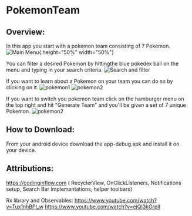 # PokemonTeam

## Overview:

In this app you start with a pokemon team consisting of 7 Pokemon. 
![Main Menu](https://github.com/RanVaknin/PokemonTeam/blob/master/mainscreen.png){:height="50%" width="50%"}

You can filter a desired Pokemon by hittingthe blue pokedex ball on the menu and typing in your search criteria.
![Search and filter](https://github.com/RanVaknin/PokemonTeam/blob/master/searchbar.png)

If you want to learn about a Pokemon on your team you can do so by clicking on it.
![pokemon1](https://github.com/RanVaknin/PokemonTeam/blob/master/individualpokemon1.png)
![pokemon2](https://github.com/RanVaknin/PokemonTeam/blob/master/individualpokemon2.png)

If you want to switch you pokemon team click on the hamburger menu on the top right and hit "Generate Team" and you'll be given a set of 7 unique Pokemon.
![pokemon2](https://github.com/RanVaknin/PokemonTeam/blob/master/generate.png)


## How to Download:
From your android device download the app-debug.apk and install it on your device.



## Attributions:
https://codinginflow.com ( RecyclerView, OnClickListeners, Notifications setup, Search Bar implementations, helper toolbars)

Rx library and Observables:
https://www.youtube.com/watch?v=Tux1nhBPl_w
https://www.youtube.com/watch?v=ejQI3kGrplI
